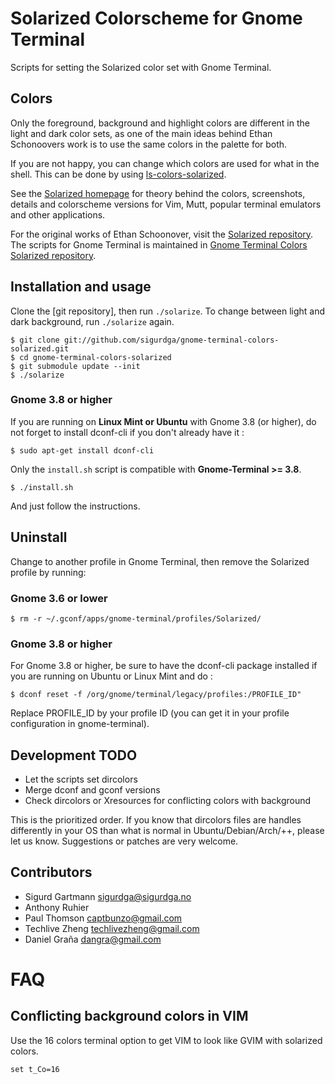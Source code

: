 Solarized Colorscheme for Gnome Terminal
========================================

Scripts for setting the Solarized color set with Gnome Terminal.

Colors
------

Only the foreground, background and highlight colors are different in the light
and dark color sets, as one of the main ideas behind Ethan Schonoovers work is
to use the same colors in the palette for both.

If you are not happy, you can change which colors are used for what in the
shell. This can be done by using [ls-colors-solarized].

See the [Solarized homepage] for theory behind the colors, screenshots, details
and colorscheme versions for Vim, Mutt, popular terminal emulators and other
applications.

For the original works of Ethan Schoonover, visit the [Solarized repository].
The scripts for Gnome Terminal is maintained in [Gnome Terminal Colors
Solarized repository].

Installation and usage
----------------------

Clone the [git repository], then run `./solarize`. To change between light and
dark background, run `./solarize` again.

    $ git clone git://github.com/sigurdga/gnome-terminal-colors-solarized.git
    $ cd gnome-terminal-colors-solarized
    $ git submodule update --init
    $ ./solarize

### Gnome 3.8 or higher

If you are running on <b>Linux Mint or Ubuntu</b> with Gnome 3.8 (or higher),
do not forget to install dconf-cli if you don't already have it :

    $ sudo apt-get install dconf-cli

Only the `install.sh` script is compatible with <b>Gnome-Terminal >= 3.8</b>.

    $ ./install.sh

And just follow the instructions.

Uninstall
---------

Change to another profile in Gnome Terminal, then remove the Solarized profile
by running:

### Gnome 3.6 or lower

    $ rm -r ~/.gconf/apps/gnome-terminal/profiles/Solarized/

### Gnome 3.8 or higher

For Gnome 3.8 or higher, be sure to have the dconf-cli package installed
if you are running on Ubuntu or Linux Mint and do :

    $ dconf reset -f /org/gnome/terminal/legacy/profiles:/PROFILE_ID"

Replace PROFILE_ID by your profile ID (you can get it in your profile
configuration in gnome-terminal).

Development TODO
----------------

* Let the scripts set dircolors
* Merge dconf and gconf versions
* Check dircolors or Xresources for conflicting colors with background

This is the prioritized order. If you know that dircolors files are handles differently in your OS than what is normal in Ubuntu/Debian/Arch/++, please let us know. Suggestions or patches are very welcome.

Contributors
------------

* Sigurd Gartmann <sigurdga@sigurdga.no>
* Anthony Ruhier </Anthony25>
* Paul Thomson <captbunzo@gmail.com>
* Techlive Zheng <techlivezheng@gmail.com>
* Daniel Graña <dangra@gmail.com>

FAQ
===

Conflicting background colors in VIM
------------------------------------

Use the 16 colors terminal option to get VIM to look like GVIM with solarized
colors.

    set t_Co=16

[Solarized homepage]:   http://ethanschoonover.com/solarized
[Solarized repository]: https://github.com/altercation/solarized
[Gnome Terminal Colors Solarized repository]: https://github.com/sigurdga/gnome-terminal-colors-solarized
[ls-colors-solarized]: https://github.com/sigurdga/ls-colors-solarized
